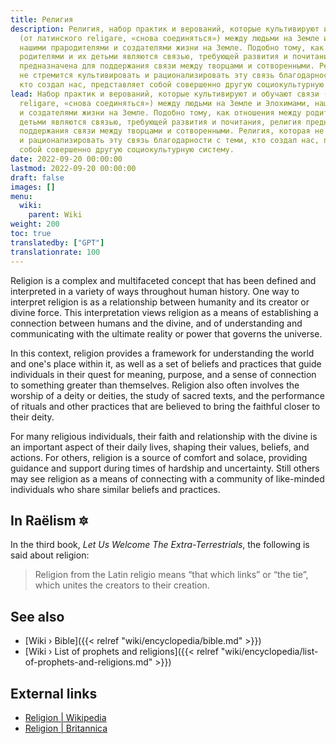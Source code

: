 ```yaml
---
title: Религия
description: Религия, набор практик и верований, которые культивируют и обучают связи
  (от латинского religare, «снова соединяться») между людьми на Земле и Элохимами,
  нашими прародителями и создателями жизни на Земле. Подобно тому, как отношения между
  родителями и их детьми являются связью, требующей развития и почитания, религия
  предназначена для поддержания связи между творцами и сотворенными. Религия, которая
  не стремится культивировать и рационализировать эту связь благодарности с теми,
  кто создал нас, представляет собой совершенно другую социокультурную систему.
lead: Набор практик и верований, которые культивируют и обучают связи (от латинского
  religare, «снова соединяться») между людьми на Земле и Элохимами, нашими прародителями
  и создателями жизни на Земле. Подобно тому, как отношения между родителями и их
  детьми являются связью, требующей развития и почитания, религия предназначена для
  поддержания связи между творцами и сотворенными. Религия, которая не стремится культивировать
  и рационализировать эту связь благодарности с теми, кто создал нас, представляет
  собой совершенно другую социокультурную систему.
date: 2022-09-20 00:00:00
lastmod: 2022-09-20 00:00:00
draft: false
images: []
menu:
  wiki:
    parent: Wiki
weight: 200
toc: true
translatedby: ["GPT"]
translationrate: 100
---
```


Religion is a complex and multifaceted concept that has been defined and interpreted in a variety of ways throughout human history. One way to interpret religion is as a relationship between humanity and its creator or divine force. This interpretation views religion as a means of establishing a connection between humans and the divine, and of understanding and communicating with the ultimate reality or power that governs the universe.

In this context, religion provides a framework for understanding the world and one's place within it, as well as a set of beliefs and practices that guide individuals in their quest for meaning, purpose, and a sense of connection to something greater than themselves. Religion also often involves the worship of a deity or deities, the study of sacred texts, and the performance of rituals and other practices that are believed to bring the faithful closer to their deity.

For many religious individuals, their faith and relationship with the divine is an important aspect of their daily lives, shaping their values, beliefs, and actions. For others, religion is a source of comfort and solace, providing guidance and support during times of hardship and uncertainty. Still others may see religion as a means of connecting with a community of like-minded individuals who share similar beliefs and practices.

## In Raëlism 🔯

In the third book, _Let Us Welcome The Extra-Terrestrials_, the following is said about religion:

> Religion from the Latin religio means “that which links” or “the tie”, which unites the creators to their creation.

## See also

- [Wiki › Bible]({{< relref "wiki/encyclopedia/bible.md" >}})
- [Wiki › List of prophets and religions]({{< relref "wiki/encyclopedia/list-of-prophets-and-religions.md" >}})

## External links

- [Religion | Wikipedia](https://en.wikipedia.org/wiki/Religion)
- [Religion | Britannica](https://www.britannica.com/topic/religion)
